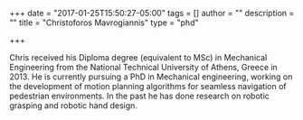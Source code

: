 +++
date = "2017-01-25T15:50:27-05:00"
tags = []
author = ""
description = ""
title = "Christoforos Mavrogiannis"
type = "phd"

+++

Chris received his Diploma degree (equivalent to MSc) in Mechanical Engineering from the National
Technical University of Athens, Greece in 2013. He is currently pursuing a PhD in Mechanical
engineering, working on the development of motion planning algorithms for seamless navigation of
pedestrian environments. In the past he has done research on robotic grasping and robotic hand
design.
